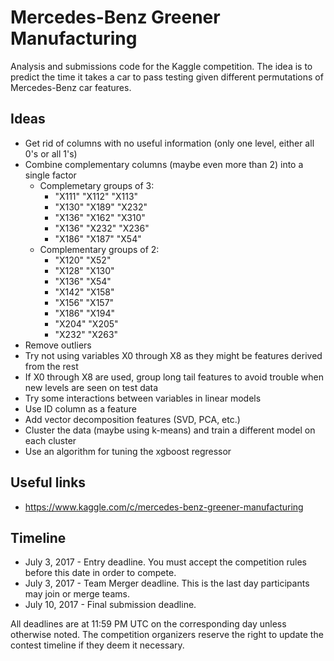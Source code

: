 # Mercedes-Benz Greener Manufacturing

Analysis and submissions code for the Kaggle competition. The idea is to predict the time it takes a car to pass testing given different permutations of Mercedes-Benz car features.

## Ideas

* Get rid of columns with no useful information (only one level, either all 0's or all 1's)
* Combine complementary columns (maybe even more than 2) into a single factor
	* Complemetary groups of 3:
		* "X111" "X112" "X113"
		* "X130" "X189" "X232"
		* "X136" "X162" "X310"
		* "X136" "X232" "X236"
		* "X186" "X187" "X54"
	* Complementary groups of 2:
		* "X120" "X52" 
		* "X128" "X130"
		* "X136" "X54" 
		* "X142" "X158"
		* "X156" "X157"
		* "X186" "X194"
		* "X204" "X205"
		* "X232" "X263"
* Remove outliers
* Try not using variables X0 through X8 as they might be features derived from the rest
* If X0 through X8 are used, group long tail features to avoid trouble when new levels are seen on test data
* Try some interactions between variables in linear models
* Use ID column as a feature
* Add vector decomposition features (SVD, PCA, etc.)
* Cluster the data (maybe using k-means) and train a different model on each cluster
* Use an algorithm for tuning the xgboost regressor

## Useful links

* https://www.kaggle.com/c/mercedes-benz-greener-manufacturing

## Timeline

* July 3, 2017 - Entry deadline. You must accept the competition rules before this date in order to compete.
* July 3, 2017 - Team Merger deadline. This is the last day participants may join or merge teams.
* July 10, 2017 - Final submission deadline.

All deadlines are at 11:59 PM UTC on the corresponding day unless otherwise noted. The competition organizers reserve the right to update the contest timeline if they deem it necessary.

